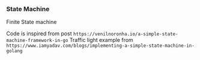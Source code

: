 ### State Machine

Finite State machine

Code is inspired from post `https://venilnoronha.io/a-simple-state-machine-framework-in-go`
Traffic light example from `https://www.iamyadav.com/blogs/implementing-a-simple-state-machine-in-golang`

